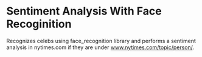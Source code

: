 # Sentiment Analysis With Face Recoginition

Recognizes celebs using face_recognition library and performs a sentiment analysis in nytimes.com if they are under www.nytimes.com/topic/person/. 
